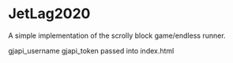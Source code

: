 # JetLag2020

A simple implementation of the scrolly block game/endless runner.

gjapi_username
gjapi_token
passed into index.html